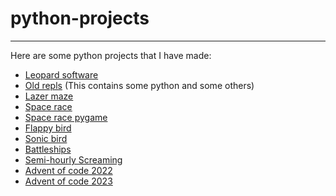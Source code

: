# python-projects

---
Here are some python projects that I have made:

- [Leopard software](https://github.com/XanderG2/Leopard-software)
- [Old repls](https://github.com/XanderG2/old-repls) (This contains some python and some others)
- [Lazer maze](https://github.com/XanderG2/Lazer-maze-python)
- [Space race](https://github.com/XanderG2/Space-race-python)
- [Space race pygame](https://github.com/XanderG2/Space-race-pygame)
- [Flappy bird](https://github.com/XanderG2/actually-attempting-flappy-bird-oh-no-lol)
- [Sonic bird](https://github.com/XanderG2/sonic-bird)
- [Battleships](https://github.com/XanderG2/battleships)
- [Semi-hourly Screaming](https://github.com/XanderG2/Semi-hourly-Screaming)
- [Advent of code 2022](https://github.com/XanderG2/advent-of-code-2022)
- [Advent of code 2023](https://github.com/XanderG2/advent-of-code-2023)
